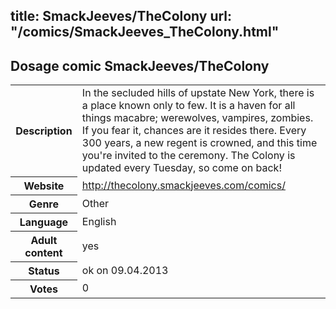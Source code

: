 title: SmackJeeves/TheColony
url: "/comics/SmackJeeves_TheColony.html"
---
Dosage comic SmackJeeves/TheColony
-----------------------------------------

<table class="comicinfo">
<tr>
<th>Description</th><td>In the secluded hills of upstate New York, there is a place known only to few. It is a haven for all things macabre; werewolves, vampires, zombies. If you fear it, chances are it resides there. Every 300 years, a new regent is crowned, and this time you're invited to the ceremony. The Colony is updated every Tuesday, so come on back!</td>
</tr>
<tr>
<th>Website</th><td><a href="http://thecolony.smackjeeves.com/comics/">http://thecolony.smackjeeves.com/comics/</a></td>
</tr>
<tr>
<th>Genre</th><td>Other</td>
</tr>
<tr>
<th>Language</th><td>English</td>
</tr>
<tr>
<th>Adult content</th><td>yes</td>
</tr>
<tr>
<th>Status</th><td>ok on 09.04.2013</td>
</tr>
<tr>
<th>Votes</th><td>0</div></td>
</tr>
</table>
